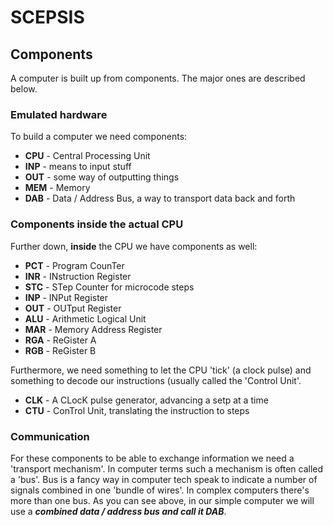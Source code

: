 
# SCEPSIS

## Components

A computer is built up from components. The major ones are described below.

### Emulated hardware

To build a computer we need components:

- **CPU** - Central Processing Unit
- **INP** - means to input stuff
- **OUT** - some way of outputting things
- **MEM** - Memory
- **DAB** - Data / Address Bus, a way to transport data back and forth

### Components inside the actual CPU

Further down, **inside** the CPU we have components as well:

- **PCT** - Program CounTer
- **INR** - INstruction Register
- **STC** - STep Counter for microcode steps
- **INP** - INPut Register
- **OUT** - OUTput Register
- **ALU** - Arithmetic Logical Unit
- **MAR** - Memory Address Register
- **RGA** - ReGister A
- **RGB** - ReGister B

Furthermore, we need something to let the CPU 'tick' (a clock pulse) and something to decode our instructions (usually called the 'Control Unit'.

- **CLK** - A CLocK pulse generator, advancing a setp at a time
- **CTU** - ConTrol Unit, translating the instruction to steps

### Communication

For these components to be able to exchange information we need a 'transport mechanism'. In computer terms such a mechanism is often called a 'bus'. Bus is a fancy way in computer tech speak to indicate a number of signals combined in one 'bundle of wires'. In complex computers there's more than one bus. As you can see above, in our simple computer we will use a ***combined data / address bus and call it DAB***.

